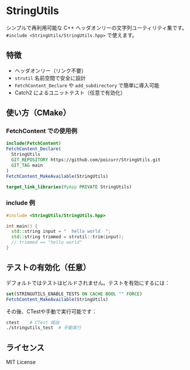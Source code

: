 # StringUtils

シンプルで再利用可能な C++ ヘッダオンリーの文字列ユーティリティ集です。  
`#include <StringUtils/StringUtils.hpp>` で使えます。

## 特徴

- ヘッダオンリー（リンク不要）
- `strutil` 名前空間で安全に設計
- `FetchContent_Declare` や `add_subdirectory` で簡単に導入可能
- Catch2 によるユニットテスト（任意で有効化）

## 使い方（CMake）

### FetchContent での使用例

```cmake
include(FetchContent)
FetchContent_Declare(
  StringUtils
  GIT_REPOSITORY https://github.com/poicurr/StringUtils.git
  GIT_TAG main
)
FetchContent_MakeAvailable(StringUtils)

target_link_libraries(MyApp PRIVATE StringUtils)
```

### include 例

```cpp
#include <StringUtils/StringUtils.hpp>

int main() {
  std::string input = "  hello world  ";
  std::string trimmed = strutil::trim(input);
  // trimmed == "hello world"
}
```

## テストの有効化（任意）

デフォルトではテストはビルドされません。テストを有効にするには：

```cmake
set(STRINGUTILS_ENABLE_TESTS ON CACHE BOOL "" FORCE)
FetchContent_MakeAvailable(StringUtils)
```

その後、CTestや手動で実行可能です：

```sh
ctest    # CTest 経由
./stringutils_test  # 手動実行
```

## ライセンス

MIT License
